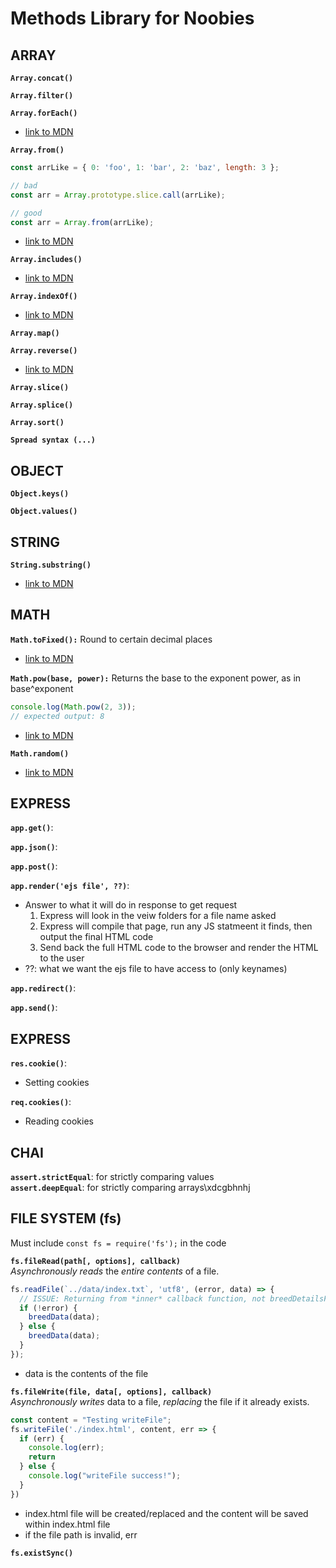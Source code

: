 # **Methods Library for Noobies**

## **ARRAY**
**`Array.concat()`**

**`Array.filter()`**

**`Array.forEach()`**
* [link to MDN](https://developer.mozilla.org/en-US/docs/Web/JavaScript/Reference/Global_Objects/Array/forEach)

**`Array.from()`**

```js
const arrLike = { 0: 'foo', 1: 'bar', 2: 'baz', length: 3 };

// bad
const arr = Array.prototype.slice.call(arrLike);

// good
const arr = Array.from(arrLike);
```

* [link to MDN](https://developer.mozilla.org/en-US/docs/Web/JavaScript/Reference/Global_Objects/Array/from)

**`Array.includes()`**
* [link to MDN](https://developer.mozilla.org/en-US/docs/Web/JavaScript/Reference/Global_Objects/Array/includes)

**`Array.indexOf()`**
* [link to MDN](https://developer.mozilla.org/en-US/docs/Web/JavaScript/Reference/Global_Objects/Array/indexOf)

**`Array.map()`**

**`Array.reverse()`**
* [link to MDN](https://developer.mozilla.org/en-US/docs/Web/JavaScript/Reference/Global_Objects/Array/reverse)

**`Array.slice()`**

**`Array.splice()`**

**`Array.sort()`**

**`Spread syntax (...)`**


## **OBJECT**
**`Object.keys()`**

**`Object.values()`**

## **STRING**
**`String.substring()`**
* [link to MDN](https://developer.mozilla.org/en-US/docs/Web/JavaScript/Reference/Global_Objects/String/substring)


## **MATH**
**`Math.toFixed():`** Round to certain decimal places
* [link to MDN](https://developer.mozilla.org/en-US/docs/Web/JavaScript/Reference/Global_Objects/Number/toFixed)

**`Math.pow(base, power):`** Returns the base to the exponent power, as in base^exponent

```js
console.log(Math.pow(2, 3));
// expected output: 8
```
* [link to MDN](https://developer.mozilla.org/en-US/docs/Web/JavaScript/Reference/Global_Objects/Math/pow)

**`Math.random()`**
* [link to MDN](https://developer.mozilla.org/en-US/docs/Web/JavaScript/Reference/Global_Objects/Math/random)


## **EXPRESS**
**`app.get()`**:

**`app.json()`**:

**`app.post()`**:

**`app.render('ejs file', ??)`**:
  * Answer to what it will do in response to get request
    1. Express will look in the veiw folders for a file name asked
    2. Express will compile that page, run any JS statmeent it finds, then output the final HTML code
    3. Send back the full HTML code to the browser and render the HTML to the user
  * ??: what we want the ejs file to have access to (only keynames)

**`app.redirect()`**:

**`app.send()`**:


## **EXPRESS**
**`res.cookie()`**:
* Setting cookies

**`req.cookies()`**:
* Reading cookies

## **CHAI**
**`assert.strictEqual`**: for strictly comparing values\
**`assert.deepEqual`**: for strictly comparing arrays\xdcgbhnhj


## **FILE SYSTEM (fs)**
Must include `const fs = require('fs');` in the code

**`fs.fileRead(path[, options], callback)`**\
*Asynchronously reads* the *entire contents* of a file.

```js
fs.readFile(`../data/index.txt`, 'utf8', (error, data) => {
  // ISSUE: Returning from *inner* callback function, not breedDetailsFromFile.
  if (!error) {
    breedData(data);
  } else {
    breedData(data);
  }
});
```

* data is the contents of the file

**`fs.fileWrite(file, data[, options], callback)`**\
*Asynchronously writes* data to a file, *replacing* the file if it already exists.

```js
const content = "Testing writeFile";
fs.writeFile('./index.html', content, err => {
  if (err) {
    console.log(err);
    return
  } else {
    console.log("writeFile success!");
  }
})
```

* index.html file will be created/replaced and the content will be saved within index.html file
* if the file path is invalid, err

**`fs.existSync()`**